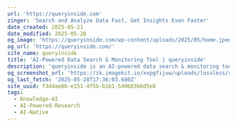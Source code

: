 ```yaml
---
url: 'https://queryinside.com'
zinger: 'Search and Analyze Data Fast, Get Insights Even Faster'
date_created: 2025-05-21
date_modified: 2025-05-28
og_image: 'https://queryinside.com/wp-content/uploads/2025/05/home.jpeg'
og_url: 'https://queryinside.com/'
site_name: queryinside
title: 'AI-Powered Data Search & Monitoring Tool | queryinside'
description: 'queryinside is an AI-powered data search & monitoring tool that offers semantic, hybrid, and keyword-based search with real-time log analysis, alerts, and insights.'
og_screenshot_url: 'https://ik.imagekit.io/xvpgfijuw/uploads/lossless/screenshots/20250528_QueryInside_og_screenshot.jpeg'
og_last_fetch: '2025-05-28T17:36:03.680Z'
site_uuid: f3d4ae8b-e151-4f5b-b161-540603b6d5e8
tags:
  - Knowledge-AI
  - AI-Powered-Research
  - AI-Native
---
```


